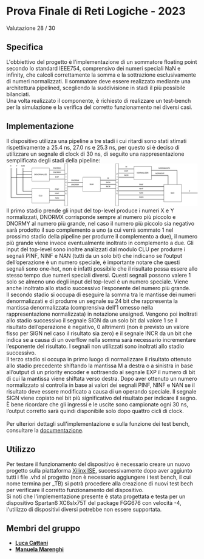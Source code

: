 # Prova Finale di Reti Logiche - 2023
Valutazione 28 / 30
## Specifica
L'obbiettivo del progetto è l'implementazione di un sommatore floating point secondo lo standard IEEE754, comprensivo dei numeri speciali NaN e infinity, che calcoli correttamente la somma e la sottrazione esclusivamente di numeri normalizzati.
Il sommatore deve essere realizzato mediante una architettura pipelined, scegliendo la suddivisione in stadi il più possibile bilanciati. <br>
Una volta realizzato il componente, è richiesto di realizzare un test-bench per la simulazione e la verifica del corretto funzionamento nei diversi casi.
## Implementazione
Il dispositivo utilizza una pipeline a tre stadi i cui ritardi sono stati stimati rispettivamente a 25.4 ns, 27.0 ns e 25.3 ns, per questo si è deciso di utilizzare un segnale di clock di 30 ns, di seguito una rappresentazione semplificata degli stadi della pipeline:<br>
![alt text](https://github.com/SigCatta/Sommatore_IEEE754/blob/main/.pipelie.png)
Il primo stadio prende gli input del top-level produce i numeri X e Y normalizzati, DNORMX corrisponde sempre al numero più piccolo e DNORMY al numero più grande, nel caso il numero più piccolo sia negativo sarà prodotto il suo complemento a uno (a cui verrà sommato 1 nel prossimo stadio della pipeline per produrre il complemento a due), il numero più grande viene invece eventualmente inoltrato in complemento a due. Gli input del top-level sono inoltre analizzati dal modulo CLU per produrre i segnali PINF, NINF e NAN (tutti da un solo bit) che indicano se l’output dell’operazione è un numero speciale, è importante notare che questi segnali sono one-hot, non è infatti possibile che il risultato possa essere allo stesso tempo due numeri speciali diversi. Questi segnali possono valere 1 solo se almeno uno degli input del top-level è un numero speciale. Viene anche inoltrato allo stadio successivo l’esponente del numero più grande. <br>
Il secondo stadio si occupa di eseguire la somma tra le mantisse dei numeri denormalizzati e di produrre un segnale su 24 bit che rappresenta la mantissa denormalizzata (comprensiva dell’1 omesso nella rappresentazione normalizzata) in notazione unsigned. Vengono poi inoltrati allo stadio successivo il segnale SIGN da un solo bit dal valore 1 se il risultato dell’operazione è negativo, 0 altrimenti (non è previsto un valore fisso per SIGN nel caso il risultato sia zero) e il segnale INCR da un bit che indica se a causa di un overflow nella somma sarà necessario incrementare l’esponente del risultato. I segnali non utilizzati sono inoltrati allo stadio successivo.<br>
Il terzo stadio si occupa in primo luogo di normalizzare il risultato ottenuto allo stadio precedente shiftando la mantissa M a destra o a sinistra in base all’output di un priority encoder e sottraendo al segnale EXP il numero di bit di cui la mantissa viene shiftata verso destra. Dopo aver ottenuto un numero normalizzato si controlla in base ai valori dei segnali PINF, NINF e NAN se il risultato deve essere modificato a causa di un operando speciale. Il segnale SIGN viene copiato nel bit più significativo del risultato per indicare il segno. <br>
È bene ricordare che gli ingressi e le uscite sono campionate ogni 30 ns, l’output corretto sarà quindi disponibile solo dopo quattro cicli di clock.<br><br>
Per ulteriori dettagli sull'implementazione e sulla funzione dei test bench, consultare la [documentazione](https://github.com/SigCatta/Sommatore_IEEE754/blob/main/.Relazione.pdf).

## Utilizzo
Per testare il funzionamento del dispositivo è necessario creare un nuovo progetto sulla piattaforma [Xilinx ISE](https://www.xilinx.com/support/download/index.html/content/xilinx/en/downloadNav/vivado-design-tools/archive-ise.html), successivamente dopo aver aggiunto tutti i file .vhd al progetto (non è necessario aggiungere i test bench, il cui nome termina per _TB) si potrà procedere alla creazione di nuovi test bech per verificare il corretto funzionamento del dispositivo.<br>
Si noti che l'implementazione presente è stata progettata e testa per un dispositivo Spartan6 XC6slx75T del package FGG676 con velocità -4, l'utilizzo di dispositivi diversi potrebbe non essere supportata.

## Membri del gruppo

- [__Luca Cattani__](https://github.com/SigCatta)
- [__Manuela Marenghi__](https://github.com/manuelamarenghi)
